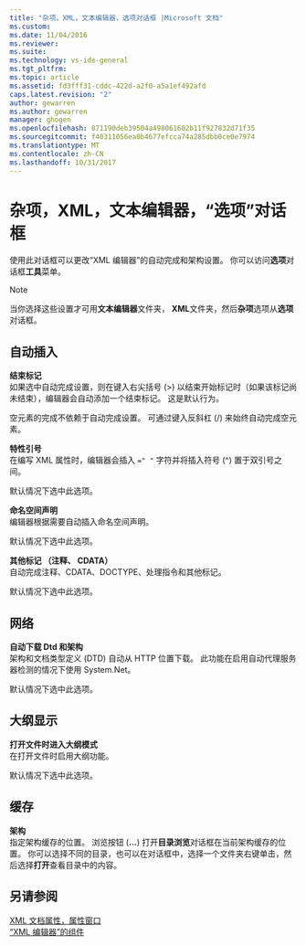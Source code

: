 ```yaml
---
title: "杂项，XML，文本编辑器，选项对话框 |Microsoft 文档"
ms.custom: 
ms.date: 11/04/2016
ms.reviewer: 
ms.suite: 
ms.technology: vs-ide-general
ms.tgt_pltfrm: 
ms.topic: article
ms.assetid: fd3fff31-cddc-422d-a2f0-a5a1ef492afd
caps.latest.revision: "2"
author: gewarren
ms.author: gewarren
manager: ghogen
ms.openlocfilehash: 871190deb39504a498061602b11f927832d71f35
ms.sourcegitcommit: f40311056ea0b4677efcca74a285dbb0ce0e7974
ms.translationtype: MT
ms.contentlocale: zh-CN
ms.lasthandoff: 10/31/2017
---
```

# <a name="miscellaneous-xml-text-editor-options-dialog-box"></a>杂项，XML，文本编辑器，“选项”对话框
使用此对话框可以更改“XML 编辑器”的自动完成和架构设置。 你可以访问**选项**对话框**工具**菜单。  
  
> [!NOTE]
>  当你选择这些设置才可用**文本编辑器**文件夹， **XML**文件夹，然后**杂项**选项从**选项**对话框。  
  
## <a name="auto-insert"></a>自动插入  
 **结束标记**  
 如果选中自动完成设置，则在键入右尖括号 (>) 以结束开始标记时（如果该标记尚未结束），编辑器会自动添加一个结束标记。 这是默认行为。  
  
 空元素的完成不依赖于自动完成设置。 可通过键入反斜杠 (/) 来始终自动完成空元素。  
  
 **特性引号**  
 在编写 XML 属性时，编辑器会插入 `=" "` 字符并将插入符号 (^) 置于双引号之间。  
  
 默认情况下选中此选项。  
  
 **命名空间声明**  
 编辑器根据需要自动插入命名空间声明。  
  
 默认情况下选中此选项。  
  
 **其他标记 （注释、 CDATA）**  
 自动完成注释、CDATA、DOCTYPE、处理指令和其他标记。  
  
 默认情况下选中此选项。  
  
## <a name="network"></a>网络  
 **自动下载 Dtd 和架构**  
 架构和文档类型定义 (DTD) 自动从 HTTP 位置下载。 此功能在启用自动代理服务器检测的情况下使用 System.Net。  
  
 默认情况下选中此选项。  
  
## <a name="outlining"></a>大纲显示  
 **打开文件时进入大纲模式**  
 在打开文件时启用大纲功能。  
  
 默认情况下选中此选项。  
  
## <a name="caching"></a>缓存  
 **架构**  
 指定架构缓存的位置。 浏览按钮 (**...**) 打开**目录浏览**对话框在当前架构缓存的位置。 你可以选择不同的目录，也可以在对话框中，选择一个文件夹右键单击，然后选择**打开**查看目录中的内容。  
  
## <a name="see-also"></a>另请参阅  
 [XML 文档属性，属性窗口](../xml-tools/xml-document-properties-properties-window.md)   
 [“XML 编辑器”的组件](../xml-tools/xml-editor-components.md)